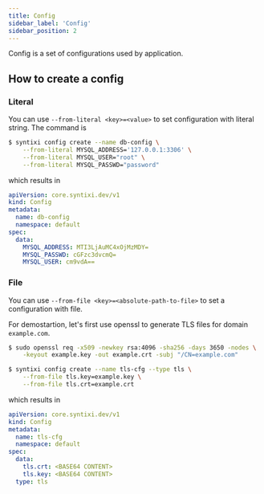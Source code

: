 ```yaml
---
title: Config
sidebar_label: 'Config'
sidebar_position: 2
---
```


Config is a set of configurations used by application.

## How to create a config

### Literal

You can use `--from-literal <key>=<value>` to set configuration with literal string. The command is

```sh
$ syntixi config create --name db-config \
    --from-literal MYSQL_ADDRESS='127.0.0.1:3306' \
    --from-literal MYSQL_USER="root" \
    --from-literal MYSQL_PASSWD="password" 
```

which results in 

```yaml
apiVersion: core.syntixi.dev/v1
kind: Config
metadata:
  name: db-config
  namespace: default
spec:
  data:
    MYSQL_ADDRESS: MTI3LjAuMC4xOjMzMDY=
    MYSQL_PASSWD: cGFzc3dvcmQ=
    MYSQL_USER: cm9vdA==
```


### File

You can use `--from-file <key>=<absolute-path-to-file>` to set a configuration with file.

For demostartion, let's first use openssl to generate TLS files for domain `example.com`.

```sh
$ sudo openssl req -x509 -newkey rsa:4096 -sha256 -days 3650 -nodes \
    -keyout example.key -out example.crt -subj "/CN=example.com"
```

```sh
$ syntixi config create --name tls-cfg --type tls \
    --from-file tls.key=example.key \
    --from-file tls.crt=example.crt
```

which results in 

```yaml
apiVersion: core.syntixi.dev/v1
kind: Config
metadata:
  name: tls-cfg
  namespace: default
spec:
  data:
    tls.crt: <BASE64 CONTENT>
    tls.key: <BASE64 CONTENT>
  type: tls
```